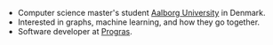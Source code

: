* Computer science master's student [Aalborg University](https://www.cs.aau.dk) in Denmark. 
* Interested in graphs, machine learning, and how they go together.
* Software developer at [Progras](https://github.com/prograsdk).

